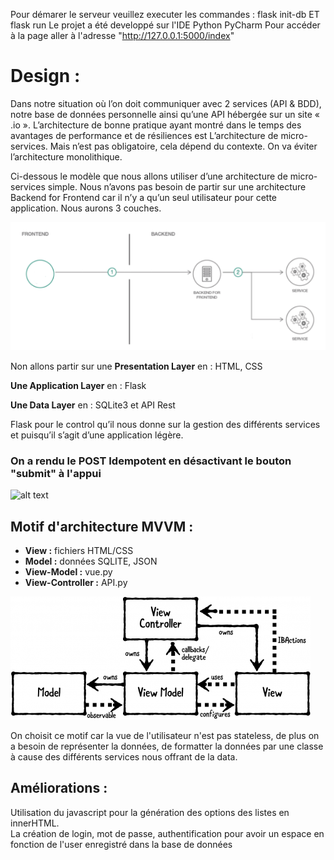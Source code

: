 Pour démarer le serveur veuillez executer les commandes : flask init-db ET flask run
Le projet a été developpé sur l'IDE Python PyCharm
Pour accéder à la page aller à l'adresse "http://127.0.0.1:5000/index"

# Design : 

Dans notre situation où l’on doit communiquer avec 2 services (API & BDD), notre base de données personnelle ainsi qu’une API hébergée sur un site « .io ». L’architecture de bonne pratique ayant montré dans le temps des avantages de performance et de résiliences est L’architecture de micro-services. Mais n’est pas obligatoire, cela dépend du contexte. On va éviter l’architecture monolithique. 


Ci-dessous le modèle que nous allons utiliser d’une architecture de micro-services simple. Nous n’avons pas besoin de partir sur une architecture Backend for Frontend car il n’y a qu’un seul utilisateur pour cette application. Nous aurons 3 couches. 

![alt text](https://github.com/Mrasipila/tp-architecture/blob/IA1-Befa-Airlines/IA1-Befa-Airlines/projet/Architecture.png)

Non allons partir sur une **Presentation Layer** en : HTML, CSS

**Une Application Layer** en :
Flask

**Une Data Layer** en :
SQLite3 et API Rest

Flask pour le control qu’il nous donne sur la gestion des différents services et puisqu’il s’agit d’une application légère. 

### On a rendu le POST Idempotent en désactivant le bouton "submit" à l'appui 

![alt text](https://github.com/Mrasipila/tp-architecture/blob/IA1-Befa-Airlines/IA1-Befa-Airlines/projet/Schéma.png)

## Motif d'architecture MVVM :
* **View :** fichiers HTML/CSS
* **Model :** données SQLITE, JSON
* **View-Model :** vue.py
* **View-Controller :** API.py 

![alt text](https://github.com/Mrasipila/tp-architecture/blob/IA1-Befa-Airlines/IA1-Befa-Airlines/projet/MVVM.png)

On choisit ce motif car la vue de l'utilisateur n'est pas stateless, de plus on a besoin de représenter la données, de formatter la données par une classe à cause des différents services nous offrant de la data. 

## Améliorations : 
Utilisation du javascript pour la génération des options des listes en innerHTML.  
La création de login, mot de passe, authentification pour avoir un espace en fonction de l'user enregistré dans la base de données  
